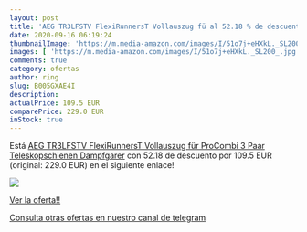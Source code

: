 ```yaml
---
layout: post
title: 'AEG TR3LFSTV FlexiRunnersT Vollauszug fü al 52.18 % de descuento'
date: 2020-09-16 06:19:24
thumbnailImage: 'https://m.media-amazon.com/images/I/51o7j+eHXkL._SL200_.jpg'
images: [ 'https://m.media-amazon.com/images/I/51o7j+eHXkL._SL200_.jpg' ]
comments: true
category: ofertas
author: ring
slug: B005GXAE4I
description:
actualPrice: 109.5 EUR
comparePrice: 229.0 EUR
inStock: true
---
```


Está [AEG TR3LFSTV FlexiRunnersT Vollauszug für ProCombi 3 Paar Teleskopschienen Dampfgarer](https://www.amazon.com/dp/B005GXAE4I/?tag=redken08-20) con 52.18 de descuento por 109.5 EUR (original: 229.0 EUR) en el siguiente enlace!

[![](https://m.media-amazon.com/images/I/51o7j+eHXkL._SL200_.jpg)](https://www.amazon.com/dp/B005GXAE4I/?tag=redken08-20)

[Ver la oferta!!](https://www.amazon.com/dp/B005GXAE4I/?tag=redken08-20)

[Consulta otras ofertas en nuestro canal de telegram](https://t.me/s/ofertas25)
